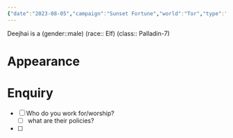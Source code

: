 ```yaml
---
{"date":"2023-08-05","campaign":"Sunset Fortune","world":"Tor","type":"character","location":"Zenanthi","player":"(Axel)","description":null,"occupation":null,"faction":null,"met":null,"rel":"Company","status":"Alive","active":"Active","tags":["character"],"icon":"FasUser","dg-publish":true,"permalink":"/sunset-fortune/compendium/deejhai/","dgPassFrontmatter":true,"created":"2024-01-27T13:59:50.547+10:30","updated":"2024-08-27T23:24:40.027+09:30"}
---
```


Deejhai is a (gender::male) (race:: Elf) (class:: Palladin-7) 
# Appearance
# Enquiry 
 - [ ] Who do you work for/worship?
	 - [ ] what are their policies?
 - [ ] 